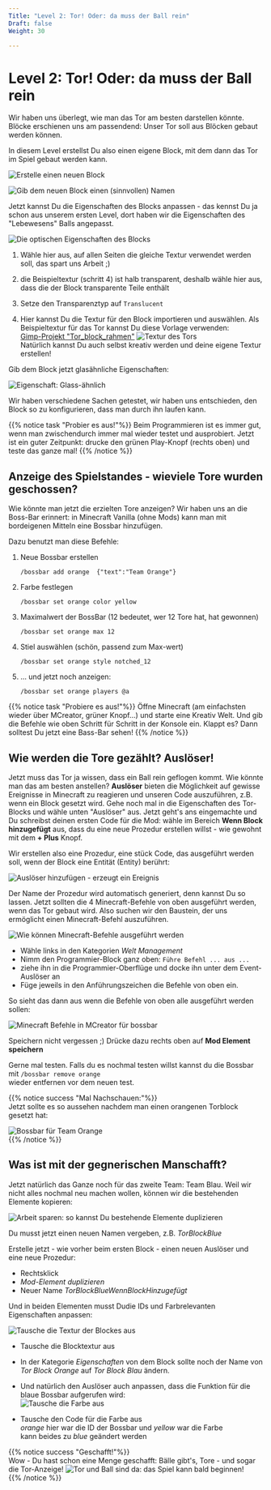 ```yaml
---
Title: "Level 2: Tor! Oder: da muss der Ball rein"
Draft: false
Weight: 30

---
```



# Level 2: Tor! Oder: da muss der Ball rein

Wir haben uns überlegt, wie man das Tor am besten darstellen könnte. Blöcke erschienen uns am passendend: 
Unser Tor soll aus Blöcken gebaut werden können. 

In diesem Level erstellst Du also einen eigene Block, mit dem dann das Tor im Spiel gebaut werden kann.

![Erstelle einen neuen Block](block-erstellen-0.png)

![Gib dem neuen Block einen (sinnvollen) Namen](block-namen-geben.png)

Jetzt kannst Du die Eigenschaften des Blocks anpassen - das kennst Du ja schon aus unserem ersten Level, dort haben wir die Eigenschaften des "Lebewesens" Balls angepasst. 

![Die optischen Eigenschaften des Blocks](block-eigenschaften-optisch.png)

1. Wähle hier aus, auf allen Seiten die gleiche Textur verwendet werden soll, das spart uns Arbeit ;)
2. die Beispieltextur (schritt 4) ist halb transparent, deshalb wähle hier aus, dass die der Block transparente Teile enthält
3. Setze den Transparenztyp auf `Translucent`

4. Hier kannst Du die Textur für den Block importieren und auswählen.
   Als Beispieltextur für das Tor kannst Du diese Vorlage verwenden:  
   [Gimp-Projekt "Tor_block_rahmen"](tor_block_rahmen.xcf)
   ![Textur des Tors](tor_block_orange.png)  
   Natürlich kannst Du auch selbst kreativ werden und deine eigene Textur erstellen!

Gib dem Block jetzt glasähnliche Eigenschaften:

![Eigenschaft: Glass-ähnlich](block-eigenschaften-glas.png)

Wir haben verschiedene Sachen getestet, wir haben uns entschieden, den Block so zu konfigurieren, dass man durch ihn laufen kann. 

{{% notice task "Probier es aus!"%}}
Beim Programmieren ist es immer gut, wenn man zwischendurch immer mal wieder testet und ausprobiert. Jetzt ist ein guter Zeitpunkt: drucke den grünen Play-Knopf (rechts oben) und teste das ganze mal!
{{% /notice %}}


## Anzeige des Spielstandes - wieviele Tore wurden geschossen?

Wie könnte man jetzt die erzielten Tore anzeigen? Wir haben uns an die Boss-Bar erinnert: in Minecraft Vanilla (ohne Mods) kann man mit bordeigenen Mitteln eine Bossbar hinzufügen. 

Dazu benutzt man diese Befehle: 

<!-- all those empty lines to help pandoc make the correct line breaks (i hope)-->
1. Neue Bossbar erstellen

   `/bossbar add orange  {"text":"Team Orange"}`

2. Farbe festlegen

   `/bossbar set orange color yellow`

3. Maximalwert der BossBar (12 bedeutet, wer 12 Tore hat, hat gewonnen)

   `/bossbar set orange max 12`

4. Stiel auswählen (schön, passend zum Max-wert)  

   `/bossbar set orange style notched_12`

5. ... und jetzt noch anzeigen:  

   `/bossbar set orange players @a`

{{% notice task "Probiere es aus!"%}}
Öffne Minecraft (am einfachsten wieder über MCreator, grüner Knopf...) und starte eine Kreativ Welt. Und gib die Befehle wie oben Schritt für Schritt in der Konsole ein. Klappt es? Dann solltest Du jetzt eine Bass-Bar sehen! 
{{% /notice %}}

## Wie werden die Tore gezählt? Auslöser!
Jetzt muss das Tor ja wissen, dass ein Ball rein geflogen kommt. Wie könnte man das am besten anstellen? 
**Auslöser** bieten  die Möglichkeit auf gewisse Ereignisse in Minecraft zu reagieren und unseren Code auszuführen, z.B. wenn ein Block gesetzt wird. 
Gehe noch mal in die Eigenschaften des Tor-Blocks und wähle unten "Auslöser" aus.
Jetzt geht's ans eingemachte und Du schreibst deinen ersten Code für die Mod: wähle im Bereich **Wenn Block hinzugefügt** aus, dass du eine neue Prozedur erstellen willst - wie gewohnt mit dem **+ Plus** Knopf.

Wir erstellen also eine Prozedur, eine stück Code, das ausgeführt werden soll, wenn der Block eine Entität (Entity) berührt:

![Auslöser hinzufügen - erzeugt ein Ereignis](block-auslöser.png)

Der Name der Prozedur wird automatisch generiert, denn kannst Du so lassen.
Jetzt sollten die 4 Minecraft-Befehle von oben ausgeführt werden, wenn das Tor gebaut wird. Also suchen wir den Baustein, der uns ermöglicht einen Minecraft-Befehl auszuführen.

![Wie können Minecraft-Befehle ausgeführt werden](prozedur-minecraft-befehl.png)

- Wähle links in den Kategorien *Welt Management* 
- Nimm den Programmier-Block ganz oben: `Führe Befehl ... aus ...`
- ziehe ihn in die Programmier-Oberflüge und docke ihn unter dem Event-Auslöser an
- Füge jeweils in den Anführungszeichen die Befehle von oben ein.

So sieht das dann aus wenn die Befehle von oben alle ausgeführt werden sollen:

![Minecraft Befehle in MCreator für bossbar](code-torblock-setzen.png)

Speichern nicht vergessen ;) Drücke dazu rechts oben auf **Mod Element speichern**

Gerne mal testen. Falls du es nochmal testen willst kannst du die Bossbar mit 
`/bossbar remove orange`  
wieder entfernen vor dem neuen test.

{{% notice success "Mal Nachschauen:"%}}  
Jetzt sollte es so aussehen nachdem man einen orangenen Torblock gesetzt hat:

![Bossbar für Team Orange](ingame-bossbar-orange.png)  
{{% /notice %}}


## Was ist mit der gegnerischen Manschafft? 
Jetzt natürlich das Ganze noch für das zweite Team: Team Blau.
Weil wir nicht alles nochmal neu machen wollen, können wir die bestehenden Elemente kopieren:

![Arbeit sparen: so kannst Du bestehende Elemente duplizieren](element-duplizieren.png)

Du musst jetzt einen neuen Namen vergeben, z.B. *TorBlockBlue*   

Erstelle jetzt - wie vorher beim ersten Block - einen neuen Auslöser und eine neue Prozedur: 

- Rechtsklick
- *Mod-Element duplizieren*
- Neuer Name *TorBlockBlueWennBlockHinzugefügt*

Und in beiden Elementen musst Dudie IDs und Farbrelevanten Eigenschaften anpassen:

![Tausche die Textur der Blockes aus](block-textur-austauschen.png)

- Tausche die Blocktextur aus
- In der Kategorie *Eigenschaften* von dem Block sollte noch der Name von *Tor Block Orange* auf *Tor Block Blau* ändern.
- Und natürlich den Auslöser auch anpassen, dass die Funktion für die blaue Bossbar aufgerufen wird:  
![Tausche die Farbe aus](code-farbe-austauschen.png)

- Tausche den Code für die Farbe aus  
  *orange* hier war die ID der Bossbar und *yellow* war die Farbe  
  kann beides zu *blue* geändert werden


{{% notice success "Geschafft!"%}}  
Wow - Du hast schon eine Menge geschafft:
Bälle gibt's, Tore - und sogar die Tor-Anzeige!
![Tor und Ball sind da: das Spiel kann bald beginnen!](ingame-so-siehts-bis-jetzt-aus-2.png)  
{{% /notice %}}
